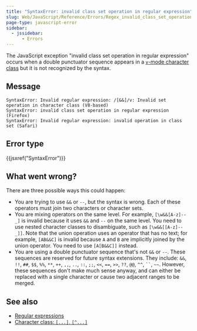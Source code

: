 ```yaml
---
title: "SyntaxError: invalid class set operation in regular expression"
slug: Web/JavaScript/Reference/Errors/Regex_invalid_class_set_operation
page-type: javascript-error
sidebar:
  - jssidebar:
      - Errors
---
```


The JavaScript exception "invalid class set operation in regular expression" occurs when a double punctuator sequence appears in a [`v`-mode character class](/en-US/docs/Web/JavaScript/Reference/Regular_expressions/Character_class#v-mode_character_class) but it is not recognized by the syntax.

## Message

```plain
SyntaxError: Invalid regular expression: /[&&]/v: Invalid set operation in character class (V8-based)
SyntaxError: invalid class set operation in regular expression (Firefox)
SyntaxError: Invalid regular expression: invalid operation in class set (Safari)
```

## Error type

{{jsxref("SyntaxError")}}

## What went wrong?

There are three possible ways this could happen:

- You are trying to use `&&` or `--`, but the syntax is wrong. Each of these operators must join two characters or character sets.
- You are mixing operators on the same level. For example, `[\w&&[A-z]--_]` is invalid because it uses `&&` and `--` on the same level. You need to use nested character classes to disambiguate, such as `[\w&&[[A-z]--_]]`. Note that the union operation uses an operator that has no text; for example, `[AB&&C]` is invalid because `A` and `B` are implicitly joined by the union operator. You need to use `[A[B&&C]]` instead.
- You are using a double punctuator sequence that's not `&&` or `--`. These sequences are reserved for future syntax extensions. They include: `&&`, `!!`, `##`, `$$`, `%%`, `**`, `++`, `,,`, `..`, `::`, `;;`, `<<`, `==`, `>>`, `??`, `@@`, `^^`, ` `` `, `~~`. However, these sequences don't make much sense anyway, and can either be replaced with a single character or cause two adjacent ranges to be merged.

## See also

- [Regular expressions](/en-US/docs/Web/JavaScript/Reference/Regular_expressions)
- [Character class: `[...]`, `[^...]`](/en-US/docs/Web/JavaScript/Reference/Regular_expressions/Character_class)
